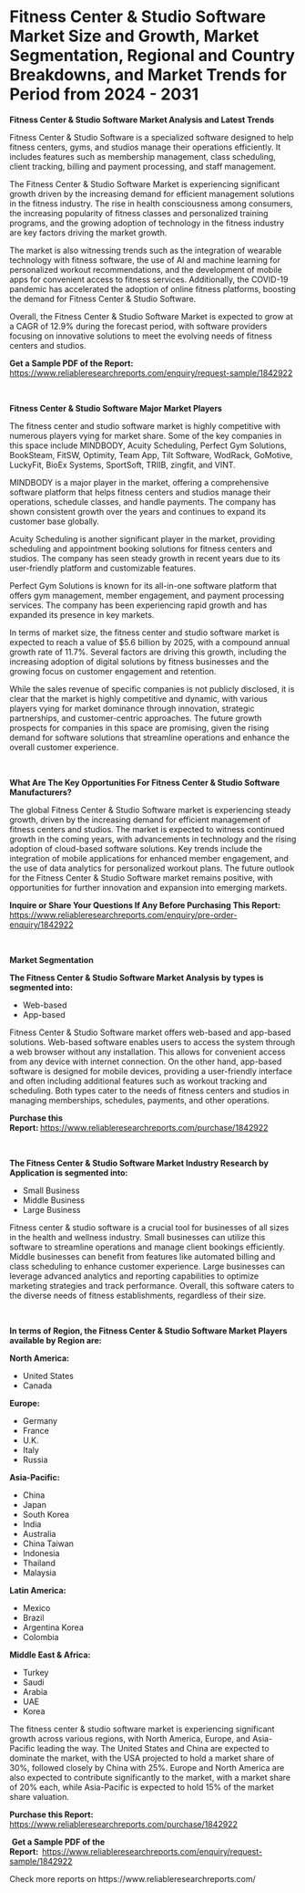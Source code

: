 <p><h1>Fitness Center & Studio Software Market Size and Growth, Market Segmentation, Regional and Country Breakdowns, and Market Trends for Period from 2024 -  2031</h1></p><p><strong>Fitness Center & Studio Software Market Analysis and Latest Trends</strong></p>
<p><p>Fitness Center & Studio Software is a specialized software designed to help fitness centers, gyms, and studios manage their operations efficiently. It includes features such as membership management, class scheduling, client tracking, billing and payment processing, and staff management.</p><p>The Fitness Center & Studio Software Market is experiencing significant growth driven by the increasing demand for efficient management solutions in the fitness industry. The rise in health consciousness among consumers, the increasing popularity of fitness classes and personalized training programs, and the growing adoption of technology in the fitness industry are key factors driving the market growth.</p><p>The market is also witnessing trends such as the integration of wearable technology with fitness software, the use of AI and machine learning for personalized workout recommendations, and the development of mobile apps for convenient access to fitness services. Additionally, the COVID-19 pandemic has accelerated the adoption of online fitness platforms, boosting the demand for Fitness Center & Studio Software.</p><p>Overall, the Fitness Center & Studio Software Market is expected to grow at a CAGR of 12.9% during the forecast period, with software providers focusing on innovative solutions to meet the evolving needs of fitness centers and studios.</p></p>
<p><strong>Get a Sample PDF of the Report:&nbsp;</strong> <a href="https://www.reliableresearchreports.com/enquiry/request-sample/1842922">https://www.reliableresearchreports.com/enquiry/request-sample/1842922</a></p>
<p>&nbsp;</p>
<p><strong>Fitness Center & Studio Software Major Market Players</strong></p>
<p><p>The fitness center and studio software market is highly competitive with numerous players vying for market share. Some of the key companies in this space include MINDBODY, Acuity Scheduling, Perfect Gym Solutions, BookSteam, FitSW, Optimity, Team App, Tilt Software, WodRack, GoMotive, LuckyFit, BioEx Systems, SportSoft, TRIIB, zingfit, and VINT.</p><p>MINDBODY is a major player in the market, offering a comprehensive software platform that helps fitness centers and studios manage their operations, schedule classes, and handle payments. The company has shown consistent growth over the years and continues to expand its customer base globally.</p><p>Acuity Scheduling is another significant player in the market, providing scheduling and appointment booking solutions for fitness centers and studios. The company has seen steady growth in recent years due to its user-friendly platform and customizable features.</p><p>Perfect Gym Solutions is known for its all-in-one software platform that offers gym management, member engagement, and payment processing services. The company has been experiencing rapid growth and has expanded its presence in key markets.</p><p>In terms of market size, the fitness center and studio software market is expected to reach a value of $5.6 billion by 2025, with a compound annual growth rate of 11.7%. Several factors are driving this growth, including the increasing adoption of digital solutions by fitness businesses and the growing focus on customer engagement and retention.</p><p>While the sales revenue of specific companies is not publicly disclosed, it is clear that the market is highly competitive and dynamic, with various players vying for market dominance through innovation, strategic partnerships, and customer-centric approaches. The future growth prospects for companies in this space are promising, given the rising demand for software solutions that streamline operations and enhance the overall customer experience.</p></p>
<p>&nbsp;</p>
<p><strong>What Are The Key Opportunities For Fitness Center & Studio Software Manufacturers?</strong></p>
<p><p>The global Fitness Center & Studio Software market is experiencing steady growth, driven by the increasing demand for efficient management of fitness centers and studios. The market is expected to witness continued growth in the coming years, with advancements in technology and the rising adoption of cloud-based software solutions. Key trends include the integration of mobile applications for enhanced member engagement, and the use of data analytics for personalized workout plans. The future outlook for the Fitness Center & Studio Software market remains positive, with opportunities for further innovation and expansion into emerging markets.</p></p>
<p><strong>Inquire or Share Your Questions If Any Before Purchasing This Report:</strong> <a href="https://www.reliableresearchreports.com/enquiry/pre-order-enquiry/1842922">https://www.reliableresearchreports.com/enquiry/pre-order-enquiry/1842922</a></p>
<p>&nbsp;</p>
<p><strong>Market Segmentation</strong></p>
<p><strong>The Fitness Center & Studio Software Market Analysis by types is segmented into:</strong></p>
<p><ul><li>Web-based</li><li>App-based</li></ul></p>
<p><p>Fitness Center & Studio Software market offers web-based and app-based solutions. Web-based software enables users to access the system through a web browser without any installation. This allows for convenient access from any device with internet connection. On the other hand, app-based software is designed for mobile devices, providing a user-friendly interface and often including additional features such as workout tracking and scheduling. Both types cater to the needs of fitness centers and studios in managing memberships, schedules, payments, and other operations.</p></p>
<p><strong>Purchase this Report:&nbsp;</strong><a href="https://www.reliableresearchreports.com/purchase/1842922">https://www.reliableresearchreports.com/purchase/1842922</a></p>
<p>&nbsp;</p>
<p><strong>The Fitness Center & Studio Software Market Industry Research by Application is segmented into:</strong></p>
<p><ul><li>Small Business</li><li>Middle Business</li><li>Large Business</li></ul></p>
<p><p>Fitness center & studio software is a crucial tool for businesses of all sizes in the health and wellness industry. Small businesses can utilize this software to streamline operations and manage client bookings efficiently. Middle businesses can benefit from features like automated billing and class scheduling to enhance customer experience. Large businesses can leverage advanced analytics and reporting capabilities to optimize marketing strategies and track performance. Overall, this software caters to the diverse needs of fitness establishments, regardless of their size.</p></p>
<p>&nbsp;</p>
<p><strong>In terms of Region, the Fitness Center & Studio Software Market Players available by Region are:</strong></p>
<p>
    <p> <strong> North America: </strong>
        <ul>
            <li>United States</li>
            <li>Canada</li>
        </ul>
        </p> 
    <p> <strong> Europe: </strong>
        <ul>
            <li>Germany</li>
            <li>France</li>
            <li>U.K.</li>
            <li>Italy</li>
            <li>Russia</li>
        </ul>
        </p> 
    <p> <strong> Asia-Pacific: </strong>
        <ul>
            <li>China</li>
            <li>Japan</li>
            <li>South Korea</li>
            <li>India</li>
            <li>Australia</li>
            <li>China Taiwan</li>
            <li>Indonesia</li>
            <li>Thailand</li>
            <li>Malaysia</li>
        </ul>
        </p> 
    <p> <strong> Latin America: </strong>
        <ul>
            <li>Mexico</li>
            <li>Brazil</li>
            <li>Argentina Korea</li>
            <li>Colombia</li>
        </ul>
        </p> 
    <p> <strong> Middle East & Africa: </strong>
        <ul>
            <li>Turkey</li>
            <li>Saudi</li>
            <li>Arabia</li>
            <li>UAE</li>
            <li>Korea</li>
        </ul>
    </p>
    </p>
<p><p>The fitness center & studio software market is experiencing significant growth across various regions, with North America, Europe, and Asia-Pacific leading the way. The United States and China are expected to dominate the market, with the USA projected to hold a market share of 30%, followed closely by China with 25%. Europe and North America are also expected to contribute significantly to the market, with a market share of 20% each, while Asia-Pacific is expected to hold 15% of the market share valuation.</p></p>
<p><strong>Purchase this Report: </strong><a href="https://www.reliableresearchreports.com/purchase/1842922">https://www.reliableresearchreports.com/purchase/1842922</a></p>
<p>&nbsp;<strong>Get a Sample PDF of the Report:&nbsp;&nbsp;</strong><a href="https://www.reliableresearchreports.com/enquiry/request-sample/1842922">https://www.reliableresearchreports.com/enquiry/request-sample/1842922</a></p>
<p><strong></strong></p>
<p>Check more reports on https://www.reliableresearchreports.com/</p>